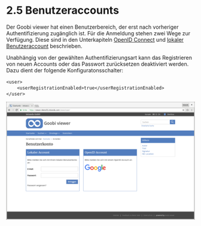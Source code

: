# 2.5 Benutzeraccounts

Der Goobi viewer hat einen Benutzerbereich, der erst nach vorheriger Authentifizierung zugänglich ist. Für die Anmeldung stehen zwei Wege zur Verfügung. Diese sind in den Unterkapiteln [OpenID Connect](2.5.1-openid-connect.md) und [lokaler Benutzeraccount](2.5.2-lokaler-benutzeraccount.md) beschrieben.

Unabhängig von der gewählten Authentifizierungsart kann das Registrieren von neuen Accounts oder das Passwort zurücksetzen deaktiviert werden. Dazu dient der folgende Konfiguratonsschalter:

```markup
<user>
    <userRegistrationEnabled>true</userRegistrationEnabled>
</user>
```

![Benutzerkonto](../../.gitbook/assets/benutzerkonto.png)

